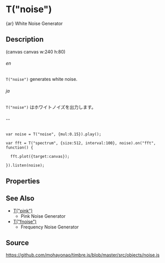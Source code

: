 T("noise")
==========
{ar} White Noise Generator

## Description ##

(canvas canvas w:240 h:80)

###### en ######
`T("noise")` generates white noise.
###### ja ######
`T("noise")` はホワイトノイズを出力します。
###### -- ######

```timbre
var noise = T("noise", {mul:0.15}).play();

var fft = T("spectrum", {size:512, interval:100}, noise).on("fft", function() {

  fft.plot({target:canvas});

}).listen(noise);
```

## Properties ##

## See Also ##
- [T("pink")](./pink.html)
  - Pink Noise Generator
- [T("fnoise")](./fnoise.html) 
  - Frequency Noise Generator

## Source ##
https://github.com/mohayonao/timbre.js/blob/master/src/objects/noise.js
